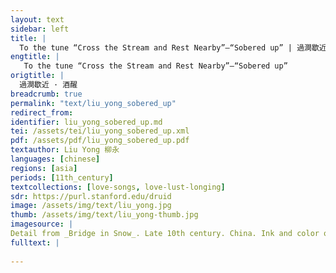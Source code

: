 ```yaml
---
layout: text
sidebar: left
title: |
  To the tune “Cross the Stream and Rest Nearby”—“Sobered up” | 過澗歇近 · 酒醒
engtitle: |
   To the tune “Cross the Stream and Rest Nearby”—“Sobered up”
origtitle: |
  過澗歇近 · 酒醒
breadcrumb: true
permalink: "text/liu_yong_sobered_up"
redirect_from: 
identifier: liu_yong_sobered_up.md
tei: /assets/tei/liu_yong_sobered_up.xml
pdf: /assets/pdf/liu_yong_sobered_up.pdf
textauthor: Liu Yong 柳永
languages: [chinese]
regions: [asia]
periods: [11th_century]
textcollections: [love-songs, love-lust-longing]
sdr: https://purl.stanford.edu/druid 
image: /assets/img/text/liu_yong.jpg
thumb: /assets/img/text/liu_yong-thumb.jpg
imagesource: |
Detail from _Bridge in Snow_. Late 10th century. China. Ink and color on silk. 9 3/4 x 10 1/4 in. (24.8 x 26.0 cm). The Metropolitan Museum of Art, New York. Object Number 13.100.116. https://www.metmuseum.org/art/collection/search/51399. [Public Domain]
fulltext: |
  
--- 
```

